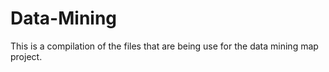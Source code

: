 # Data-Mining
This is a compilation of the files that are being use for the data mining map project.
